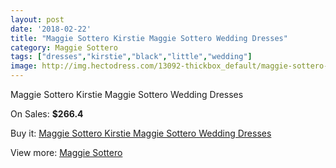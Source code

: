 ```yaml
---
layout: post
date: '2018-02-22'
title: "Maggie Sottero Kirstie Maggie Sottero Wedding Dresses"
category: Maggie Sottero
tags: ["dresses","kirstie","black","little","wedding"]
image: http://img.hectodress.com/13092-thickbox_default/maggie-sottero-kirstie-maggie-sottero-wedding-dresses.jpg
---
```

Maggie Sottero Kirstie Maggie Sottero Wedding Dresses

On Sales: **$266.4**
<a href="https://www.hectodress.com/maggie-sottero/6375-maggie-sottero-kirstie-maggie-sottero-wedding-dresses.html"><amp-img layout="responsive" width="600" height="600" src="//img.hectodress.com/13092-thickbox_default/maggie-sottero-kirstie-maggie-sottero-wedding-dresses.jpg" alt="Maggie Sottero Kirstie Maggie Sottero Wedding Dresses 0" /></a>
<a href="https://www.hectodress.com/maggie-sottero/6375-maggie-sottero-kirstie-maggie-sottero-wedding-dresses.html"><amp-img layout="responsive" width="600" height="600" src="//img.hectodress.com/13093-thickbox_default/maggie-sottero-kirstie-maggie-sottero-wedding-dresses.jpg" alt="Maggie Sottero Kirstie Maggie Sottero Wedding Dresses 1" /></a>

Buy it: [Maggie Sottero Kirstie Maggie Sottero Wedding Dresses](https://www.hectodress.com/maggie-sottero/6375-maggie-sottero-kirstie-maggie-sottero-wedding-dresses.html "Maggie Sottero Kirstie Maggie Sottero Wedding Dresses")

View more: [Maggie Sottero](https://www.hectodress.com/109-maggie-sottero "Maggie Sottero")
